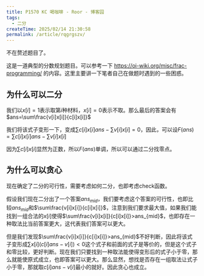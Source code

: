 ```yaml
---
title: P1570 KC 喝咖啡 - Roor - 博客园
tags:
  - 二分
createTime: 2025/02/14 21:30:58
permalink: /article/rqgrgszv/
---
```

不在赘述题目了。

这是一道典型的分数规划题目。可以参考一下 https://oi-wiki.org/misc/frac-programming/
的内容。这里主要讲一下笔者自己在做题时遇到的一些困惑。

##  为什么可以二分

我们以$x[i]=1$表示取第$i$种材料，$x[i]=0$表示不取。那么最后的答案会有$ans=\sum\frac{v[i]x[i]}{c[i]x[i]}$

我们将该式子变形一下，变成$\sum c[i]x[i]ans-\sum v[i]x[i]=0$，因此，可以设$F(ans)=\sum
c[i]x[i]ans-\sum v[i]x[i]$

因为$\sum c[i]x[i]$显然为正数，所以$F(ans)$单调，所以可以通过二分找零点。

##  为什么可以贪心

现在确定了二分的可行性，需要考虑如何二分，也即考虑check函数。

假设我们现在二分出了一个答案$ans_{mid}$，我们要考虑这个答案的可行性，也即比较$ans_{mid}$和$\sum\frac{v[i]x[i]}{c[i]x[i]}$，注意到我们要求最大值，如果我们能找到一组合法的$x[i]$使得$\sum\frac{v[i]x[i]}{c[i]x[i]}>ans_{mid}$，也即存在一种取法比当前答案更大，这代表我们答案可以更大。

但是我们发现$\sum\frac{v[i]x[i]}{c[i]x[i]}>ans_{mid}$不好判断，因此将该式子变形成$\sum
x[i](c[i]ans-v[i])<0$这个式子和前面的式子是等价的，但是这个式子和零比较，更好判断。现在我们只要找到一种取法能使得变形后的式子小于零，那么就能使原式成立，也即答案可以更大。那么显然，想找是否存在一组取法让式子小于零，那就取$c[i]ans-v[i]$最小的就好。因此贪心也成立。

